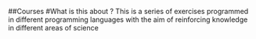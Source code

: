 ##Courses
#What is this about ?
This is a series of exercises programmed in different programming languages with the aim of reinforcing knowledge in different areas of science
